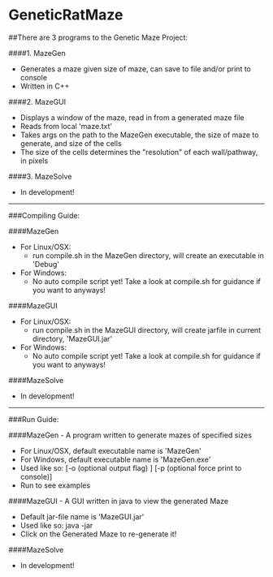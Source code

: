 # GeneticRatMaze


##There are 3 programs to the Genetic Maze Project:

####1. MazeGen
* Generates a maze given size of maze, can save to file and/or print to console
* Written in C++

####2. MazeGUI
* Displays a window of the maze, read in from a generated maze file
* Reads from local 'maze.txt'
* Takes args on the path to the MazeGen executable, the size of maze to generate, and size of the cells
* The size of the cells determines the "resolution" of each wall/pathway, in pixels

####3. MazeSolve
* In development!

---

###Compiling Guide:

####MazeGen
* For Linux/OSX:
  * run compile.sh in the MazeGen directory, will create an executable in 'Debug'
* For Windows:
  * No auto compile script yet! Take a look at compile.sh for guidance if you want to anyways!

####MazeGUI
* For Linux/OSX:
  * run compile.sh in the MazeGUI directory, will create jarfile in current directory, 'MazeGUI.jar'
* For Windows:
  * No auto compile script yet! Take a look at compile.sh for guidance if you want to anyways!

####MazeSolve
* In development!

---

###Run Guide:

####MazeGen - A program written to generate mazes of specified sizes
* For Linux/OSX, default executable name is 'MazeGen'
* For Windows, default executable name is 'MazeGen.exe'
* Used like so: <executable> <size of maze> [-o (optional output flag) <output filename>] [-p (optional force print to console)]
* Run <executable> to see examples

####MazeGUI - A GUI written in java to view the generated Maze
* Default jar-file name is 'MazeGUI.jar'
* Used like so: java -jar <jarfile> <GenMaze executable> <Maze Size> <Maze Cell Size>
* Click on the Generated Maze to re-generate it!

####MazeSolve
* In development!


